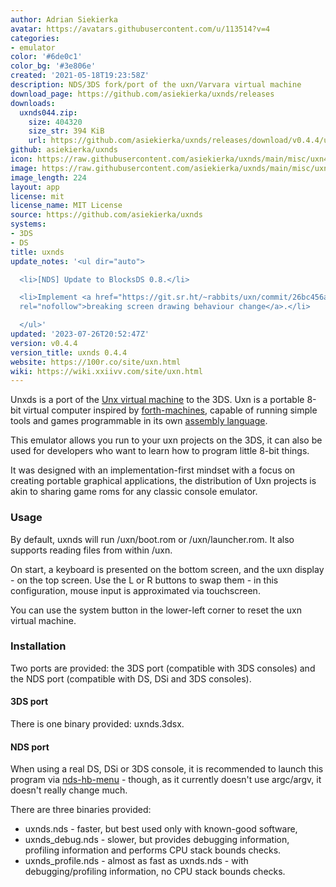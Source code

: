 ```yaml
---
author: Adrian Siekierka
avatar: https://avatars.githubusercontent.com/u/113514?v=4
categories:
- emulator
color: '#6de0c1'
color_bg: '#3e806e'
created: '2021-05-18T19:23:58Z'
description: NDS/3DS fork/port of the uxn/Varvara virtual machine
download_page: https://github.com/asiekierka/uxnds/releases
downloads:
  uxnds044.zip:
    size: 404320
    size_str: 394 KiB
    url: https://github.com/asiekierka/uxnds/releases/download/v0.4.4/uxnds044.zip
github: asiekierka/uxnds
icon: https://raw.githubusercontent.com/asiekierka/uxnds/main/misc/uxn48.png
image: https://raw.githubusercontent.com/asiekierka/uxnds/main/misc/uxn48.png
image_length: 224
layout: app
license: mit
license_name: MIT License
source: https://github.com/asiekierka/uxnds
systems:
- 3DS
- DS
title: uxnds
update_notes: '<ul dir="auto">

  <li>[NDS] Update to BlocksDS 0.8.</li>

  <li>Implement <a href="https://git.sr.ht/~rabbits/uxn/commit/26bc456a1bb3760259174f828d00f3a2ad649a16"
  rel="nofollow">breaking screen drawing behaviour change</a>.</li>

  </ul>'
updated: '2023-07-26T20:52:47Z'
version: v0.4.4
version_title: uxnds 0.4.4
website: https://100r.co/site/uxn.html
wiki: https://wiki.xxiivv.com/site/uxn.html
---
```

Unxds is a port of the [Unx virtual machine](https://wiki.xxiivv.com/site/uxn.html) to the 3DS. Uxn is a portable 8-bit virtual computer inspired by [forth-machines](https://en.wikipedia.org/wiki/Forth_(programming_language)), capable of running simple tools and games programmable in its own [assembly language](https://wiki.xxiivv.com/site/uxntal.html).

This emulator allows you run to your uxn projects on the 3DS, it can also be used for developers who want to learn how to program little 8-bit things.

It was designed with an implementation-first mindset with a focus on creating portable graphical applications, the distribution of Uxn projects is akin to sharing game roms for any classic console emulator.

### Usage
By default, uxnds will run /uxn/boot.rom or /uxn/launcher.rom. It also supports reading files from within /uxn.

On start, a keyboard is presented on the bottom screen, and the uxn display - on the top screen. Use the L or R buttons to swap them - in this configuration, mouse input is approximated via touchscreen.

You can use the system button in the lower-left corner to reset the uxn virtual machine.

### Installation
Two ports are provided: the 3DS port (compatible with 3DS consoles) and the NDS port (compatible with DS, DSi and 3DS consoles).

#### 3DS port
There is one binary provided: uxnds.3dsx.

#### NDS port
When using a real DS, DSi or 3DS console, it is recommended to launch this program via [nds-hb-menu](https://github.com/devkitPro/nds-hb-menu) - though, as it currently doesn't use argc/argv, it doesn't really change much.

There are three binaries provided:
- uxnds.nds - faster, but best used only with known-good software,
- uxnds_debug.nds - slower, but provides debugging information, profiling information and performs CPU stack bounds checks.
- uxnds_profile.nds - almost as fast as uxnds.nds - with debugging/profiling information, no CPU stack bounds checks.

